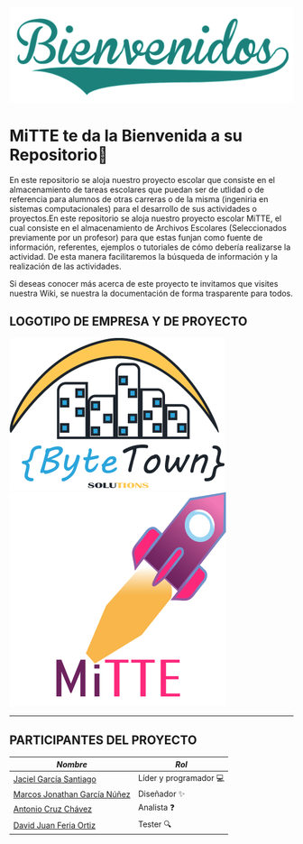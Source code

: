 ![BIENVENIDOS](https://github.com/SistemasTecTlaxiaco/MiTTE_/blob/main/Wiki-imagenes/bienvenido2.png)

# MiTTE te da la Bienvenida a su Repositorio👋

En este repositorio se aloja nuestro proyecto escolar que consiste en el almacenamiento de  tareas escolares  que puedan ser de utlidad  o de referencia para  alumnos  de otras carreras o  de la misma (ingeniria en sistemas computacionales)  para el desarrollo de sus actividades o proyectos.En este repositorio se aloja nuestro proyecto escolar MiTTE, el cual consiste en el almacenamiento de Archivos Escolares (Seleccionados previamente por un profesor) para que estas funjan como fuente de información, referentes, ejemplos o tutoriales de cómo debería realizarse la actividad. De esta manera facilitaremos la búsqueda de información y la realización de las actividades. 

Si deseas conocer más acerca de este proyecto te invitamos que visites nuestra Wiki, se nuestra la documentación de forma trasparente para todos.

## LOGOTIPO DE EMPRESA Y DE PROYECTO
![Logo Empresa](https://github.com/SistemasTecTlaxiaco/MiTTE_/blob/main/Wiki-imagenes/ByteTown.png)  ![Logotipo Proyecto](https://github.com/SistemasTecTlaxiaco/MiTTE_/blob/main/Wiki-imagenes/MiTTE4.png)
***

## PARTICIPANTES DEL PROYECTO
| *Nombre*                      |  *Rol* |
| --- | --- |
| [Jaciel García Santiago](https://github.com/Jaci14)         | Líder y programador :computer: |
| [Marcos Jonathan García Núñez](https://github.com/MarcosJonathan17)   | Diseñador :sparkles:|
| [Antonio Cruz Chávez](https://github.com/antoniio)           | Analista :question:|
| [David Juan Feria Ortiz](https://github.com/DavidFeria01)    | Tester :mag: |
